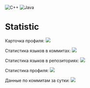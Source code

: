 ![C++](https://img.shields.io/badge/c++-%2300599C.svg?style=for-the-badge&logo=c%2B%2B&logoColor=white)
![Java](https://img.shields.io/badge/java-%23ED8B00.svg?style=for-the-badge&logo=openjdk&logoColor=white)
# Statistic
Карточка профиля: 
![](https://github-profile-summary-cards.vercel.app/api/cards/profile-details?username=darvik80&theme=solarized_dark)

Статистика языков в коммитах:
![](https://github-profile-summary-cards.vercel.app/api/cards/most-commit-language?username=darvik80&theme=solarized_dark)

Статистика языков в репозиториях:
![](https://github-profile-summary-cards.vercel.app/api/cards/repos-per-language?username=darvik80&theme=solarized_dark)

Статистика профиля:
![](https://github-profile-summary-cards.vercel.app/api/cards/stats?username=darvik80&theme=solarized_dark)

Данные по коммитам за сутки:
![](https://github-profile-summary-cards.vercel.app/api/cards/productive-time?username=darvik80&theme=solarized_dark)

